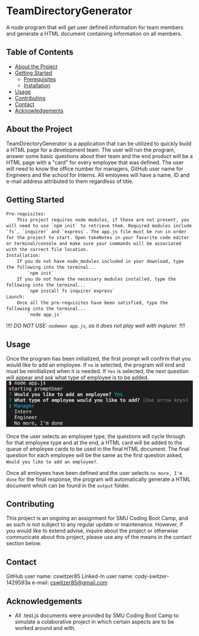 # TeamDirectoryGenerator
A node program that will get user defined information for team members and generate a HTML document containing information on all members.

<!-- TABLE OF CONTENTS -->
## Table of Contents

* [About the Project](#about-the-project)
* [Getting Started](#getting-started)
  * [Prerequisites](#prerequisites)
  * [Installation](#installation)
* [Usage](#usage)
* [Contributing](#contributing)
* [Contact](#contact)
* [Acknowledgements](#acknowledgements)

## About the Project
TeamDirectoryGenerator is a application that can be utilized to quickly build a HTML page for a development team. The user will run the program, answer some basic questions about their team and the end product will be a HTML page with a "card" for every employee that was defined. The user will need to know the office number for managers, GitHub user name for Engineers and the school for Interns. All emloyees will have a name, ID and e-mail address attributed to them regardless of title.

## Getting Started
    Pre-requisites:
        This project requires node modules, if these are not present, you will need to use `npm init` to retrieve them. Required modules include `fs`, `inquirer` and `express`. The app.js file must be run in order for the project to start. Open takeNotes in your favorite code editor or terminal/console and make sure your commands will be associated with the correct file location.
    Installation:
        If you do not have node_modules included in your download, type the following into the terminal...
            `npm init`
        If you do not have the necessary modules installed, type the following into the terminal...
            `npm install fs inquirer express`
    Launch:
        Once all the pre-requisites have been satisfied, type the following into the terminal...
            `node app.js`
!*!*!*! DO NOT USE: `nodemon app.js`, as it does not play well with inqiurer. !*!*!*!


## Usage
Once the program has been initialized, the first prompt will confirm that you would like to add an employee. If `no` is selected, the program will end and must be reinitialized when it is needed. If `Yes` is selected, the next question will appear and ask what type of employee is to be added.
![alt text](https://github.com/cswitzer85/TeamDirectoryGenerator/blob/master/Assets/TeamDirectoryGeneratorStart.png?raw=true)

Once the user selects an employee type, the questions will cycle through for that employee type and at the end, a HTML card will be added to the queue of employee cards to be used in the final HTML document. The final question for each employee will be the same as the first question asked, `Would you like to add an employee?`.

Once all emloyees have been defined and the user selects `no more, I'm done` for the final response, the program will automatically generate a HTML document which can be found in the `output` folder.

## Contributing
This project is an ongoing an assignment for SMU Coding Boot Camp, and as such is not subject to any regular update or maintenance. However, if you would like to extend advise, inquire about the project or otherwise communicate about this project, please use any of the means in the contact section below.


## Contact
GitHub user name: cswitzer85
Linked-In user name: cody-switzer-1429593a
e-mail: cswitzer85@gmail.com

## Acknowledgements
* All .test.js documents were provided by SMU Coding Boot Camp to simulate a colaborative project in which certain aspects are to be worked around and with.